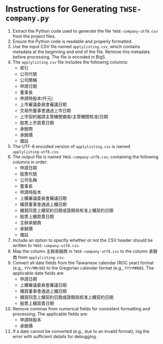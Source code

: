 # Instructions for Generating `TWSE-company.py`

1. Extract the Python code used to generate the file `TWSE-company-utf8.csv` from the project files.
2. Ensure the Python code is readable and properly formatted.
3. Use the input CSV file named `applylisting.csv`, which contains metadata at the beginning and end of the file. Remove this metadata before processing. The file is encoded in Big5.
4. The `applylisting.csv` file includes the following columns: 
   - 索引
   - 公司代號
   - 公司簡稱
   - 申請日期
   - 董事長
   - 申請時股本(仟元)
   - 上市審議委員會審議日期
   - 交易所董事會通過上市日期
   - 上市契約報請主管機關備查(主管機關核准)日期
   - 股票上市買賣日期
   - 承銷商
   - 承銷價
   - 備註
5. The UTF-8 encoded version of `applylisting.csv` is named `applylisting-utf8.csv`.
6. The output file is named `TWSE-company-utf8.csv`, containing the following columns in order: 
   - 申請日期
   - 股票代號
   - 公司名稱
   - 董事長
   - 申請時股本
   - 上櫃審議委員會審議日期
   - 櫃買董事會通過上櫃日期
   - 櫃買同意上櫃契約日期或證期局核准上櫃契約日期
   - 股票上櫃買賣日期
   - 主辦承銷商
   - 承銷價
   - 備註
7. Include an option to specify whether or not the CSV header should be written to `TWSE-company-utf8.csv`.
8. Map the column 主辦承銷商 in `TWSE-company-utf8.csv` to the column 承銷商 from `applylisting.csv`.
9. Convert all date fields from the Taiwanese calendar (ROC year) format (e.g., `YYY/MM/DD`) to the Gregorian calendar format (e.g., `YYYYMMDD`). The applicable date fields are: 
   - 申請日期
   - 上櫃審議委員會審議日期
   - 櫃買董事會通過上櫃日期
   - 櫃買同意上櫃契約日期或證期局核准上櫃契約日期
   - 股票上櫃買賣日期
10. Remove commas from numerical fields for consistent formatting and processing. The applicable fields are: 
    - 申請時股本
    - 承銷價
11. If a date cannot be converted (e.g., due to an invalid format), log the error with sufficient details for debugging.
